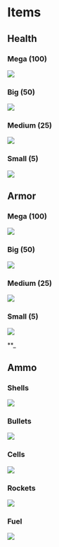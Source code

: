 Items
=====

Health
------

### Mega (100)

![](http://pics.nexuizninjaz.com/images/s92ftsza0q7r8daau47z.png)

### Big (50)

![](http://pics.nexuizninjaz.com/images/qxiffzan7xx91qj9x1.png)

### Medium (25)

![](http://pics.nexuizninjaz.com/images/mulmtdwq27dwh2zwrpa.png)

### Small (5)

![](http://pics.nexuizninjaz.com/images/91w9h1tomsbml5ukj8re.png)

Armor
-----

### Mega (100)

![](http://pics.nexuizninjaz.com/images/havtb83g2yglb201q84t.png)

### Big (50)

![](http://pics.nexuizninjaz.com/images/jyi1aj1vx6rrrckx7zgt.png)

### Medium (25)

![](http://pics.nexuizninjaz.com/images/ijq1xmxw797e1klv1l.png)

### Small (5)

![](http://pics.nexuizninjaz.com/images/5zl9javsx6dasvom21gv.png)

**\_

Ammo
----

### Shells

![](http://pics.nexuizninjaz.com/images/f9hojpjhgcvc21a48916.png)

### Bullets

![](http://pics.nexuizninjaz.com/images/6ra03dq3kvnolzdtk33.png)

### Cells

![](http://pics.nexuizninjaz.com/images/jnyi12r4hchzq795rx07.png)

### Rockets

![](http://pics.nexuizninjaz.com/images/w9bizye85ta3o2iwh2b.png)

### Fuel

![](http://pics.nexuizninjaz.com/images/q3r7qf87u22oz4el1dvm.png)

